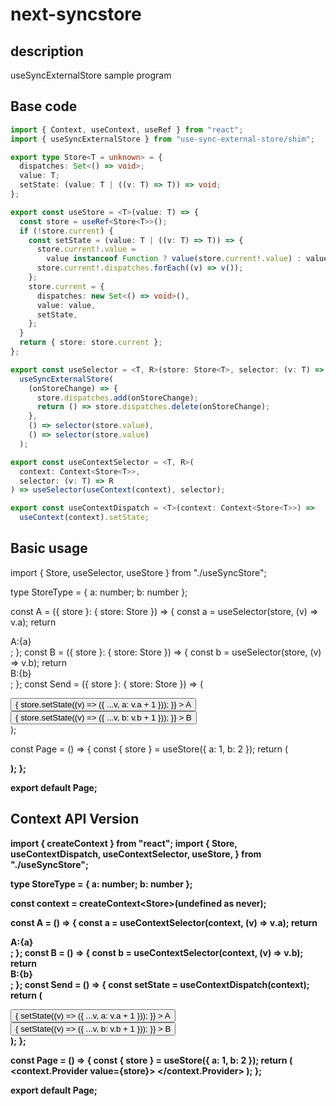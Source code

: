 # next-syncstore

## description

useSyncExternalStore sample program

## Base code

```ts
import { Context, useContext, useRef } from "react";
import { useSyncExternalStore } from "use-sync-external-store/shim";

export type Store<T = unknown> = {
  dispatches: Set<() => void>;
  value: T;
  setState: (value: T | ((v: T) => T)) => void;
};

export const useStore = <T>(value: T) => {
  const store = useRef<Store<T>>();
  if (!store.current) {
    const setState = (value: T | ((v: T) => T)) => {
      store.current!.value =
        value instanceof Function ? value(store.current!.value) : value;
      store.current!.dispatches.forEach((v) => v());
    };
    store.current = {
      dispatches: new Set<() => void>(),
      value: value,
      setState,
    };
  }
  return { store: store.current };
};

export const useSelector = <T, R>(store: Store<T>, selector: (v: T) => R) =>
  useSyncExternalStore(
    (onStoreChange) => {
      store.dispatches.add(onStoreChange);
      return () => store.dispatches.delete(onStoreChange);
    },
    () => selector(store.value),
    () => selector(store.value)
  );

export const useContextSelector = <T, R>(
  context: Context<Store<T>>,
  selector: (v: T) => R
) => useSelector(useContext(context), selector);

export const useContextDispatch = <T>(context: Context<Store<T>>) =>
  useContext(context).setState;
```

## Basic usage

import { Store, useSelector, useStore } from "./useSyncStore";

type StoreType = { a: number; b: number };

const A = ({ store }: { store: Store<StoreType> }) => {
const a = useSelector(store, (v) => v.a);
return <div>A:{a}</div>;
};
const B = ({ store }: { store: Store<StoreType> }) => {
const b = useSelector(store, (v) => v.b);
return <div>B:{b}</div>;
};
const Send = ({ store }: { store: Store<StoreType> }) => (

  <div>
    <button
      onClick={() => {
        store.setState((v) => ({ ...v, a: v.a + 1 }));
      }}
    >
      A
    </button>
    <button
      onClick={() => {
        store.setState((v) => ({ ...v, b: v.b + 1 }));
      }}
    >
      B
    </button>
  </div>
);

const Page = () => {
const { store } = useStore({ a: 1, b: 2 });
return (
<div>
<A store={store} />
<B store={store} />
<Send store={store} />
</div>
);
};

export default Page;

## Context API Version

import { createContext } from "react";
import {
Store,
useContextDispatch,
useContextSelector,
useStore,
} from "./useSyncStore";

type StoreType = { a: number; b: number };

const context = createContext<Store<StoreType>>(undefined as never);

const A = () => {
const a = useContextSelector(context, (v) => v.a);
return <div>A:{a}</div>;
};
const B = () => {
const b = useContextSelector(context, (v) => v.b);
return <div>B:{b}</div>;
};
const Send = () => {
const setState = useContextDispatch(context);
return (
<div>
<button
onClick={() => {
setState((v) => ({ ...v, a: v.a + 1 }));
}} >
A
</button>
<button
onClick={() => {
setState((v) => ({ ...v, b: v.b + 1 }));
}} >
B
</button>
</div>
);
};

const Page = () => {
const { store } = useStore({ a: 1, b: 2 });
return (
<context.Provider value={store}>
<A />
<B />
<Send />
</context.Provider>
);
};

export default Page;
